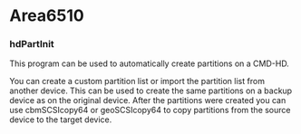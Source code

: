 # Area6510

### hdPartInit
This program can be used to automatically create partitions on a CMD-HD.

You can create a custom partition list or import the partition list from another device. This can be used to create the same partitions on a backup device as on the original device.
After the partitions were created you can use cbmSCSIcopy64 or geoSCSIcopy64 to copy partitions from the source device to the target device.
